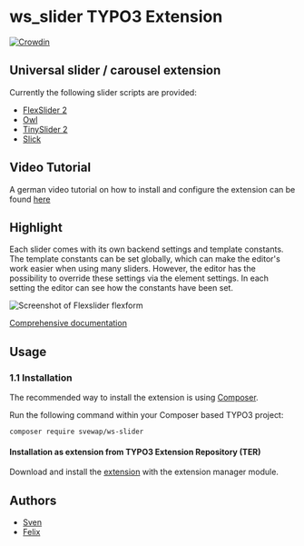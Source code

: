 # ws_slider TYPO3 Extension

[![Crowdin](https://badges.crowdin.net/typo3-extension-ws_slider/localized.svg)](https://crowdin.com/project/typo3-extension-ws_slider)


## Universal slider / carousel extension

Currently the following slider scripts are provided:

* [FlexSlider 2](http://flexslider.woothemes.com/)
* [Owl](https://owlcarousel2.github.io/OwlCarousel2/)
* [TinySlider 2](https://ganlanyuan.github.io/tiny-slider/)
* [Slick](https://kenwheeler.github.io/slick/)

## Video Tutorial
A german video tutorial on how to install and configure the extension can be found [here](https://youtu.be/Kvfwmei7PWc)

## Highlight

Each slider comes with its own backend settings and template constants. The template constants can be set globally, which can make the editor's work easier when using many sliders. However, the editor has the possibility to override these settings via the element settings. In each setting the editor can see how the constants have been set.

![Screenshot of Flexslider flexform](https://raw.githubusercontent.com/svewap/ws_slider/master/Documentation/Images/OwlSettings.png)

[Comprehensive documentation][1]

## Usage

### 1.1 Installation

The recommended way to install the extension is using [Composer][2].

Run the following command within your Composer based TYPO3 project:

```
composer require svewap/ws-slider
```

#### Installation as extension from TYPO3 Extension Repository (TER)

Download and install the [extension][3] with the extension manager module.

## Authors

* [Sven](https://github.com/svewap)
* [Felix](https://github.com/FUTC-Coding)


[1]: https://docs.typo3.org/typo3cms/extensions/ws_slider/
[2]: https://getcomposer.org/
[3]: https://extensions.typo3.org/extension/ws_slider
